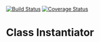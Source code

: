 [![Build Status](https://travis-ci.org/hjerichen/class-instantiator.svg?branch=master)](https://travis-ci.org/hjerichen/class-instantiator)
[![Coverage Status](https://coveralls.io/repos/github/hjerichen/class-instantiator/badge.svg?branch=master&service=github)](https://coveralls.io/github/hjerichen/class-instantiator?branch=master)

# Class Instantiator